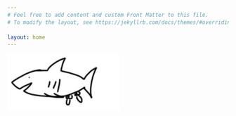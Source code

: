 ```yaml
---
# Feel free to add content and custom Front Matter to this file.
# To modify the layout, see https://jekyllrb.com/docs/themes/#overriding-theme-defaults

layout: home
---
```


<div><img src="/assets/img/dingledangle.jpg" alt=""></div>
<div><img src="https://i.giphy.com/media/KcJR87gjv90PgBguhV/giphy.webp" alt=""></div>
<div><img src="https://i.ytimg.com/vi/if-2M3K1tqk/maxresdefault.jpg" alt=""></div>